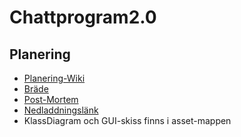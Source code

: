 # Chattprogram2.0


## Planering
* [Planering-Wiki](https://github.com/TheDeniableToast/Chattprogram2.0/wiki/Planering)
* [Bräde](https://github.com/TheDeniableToast/Chattprogram2.0/projects/1)
* [Post-Mortem](https://github.com/TheDeniableToast/Chattprogram2.0/wiki/Post-mortem)
* [Nedladdningslänk](https://thedeniabletoast.github.io/Chattprogram2.0/index.html)
* KlassDiagram och GUI-skiss finns i asset-mappen

